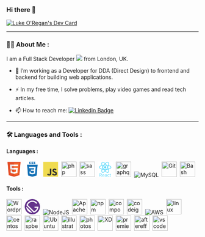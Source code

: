 ### Hi there 👋

<a href="https://app.daily.dev/lukeoregan88"><img src="https://api.daily.dev/devcards/8ec9481eec9c40a6bc7fcd9bed1594ce.png?r=n1h" width="400" alt="Luke O'Regan's Dev Card"/></a>

<!--
**lukeoregan88/lukeoregan88** is a ✨ _special_ ✨ repository because its `README.md` (this file) appears on your GitHub profile.

Here are some ideas to get you started:

- 🔭 I’m currently working on ...
- 🌱 I’m currently learning ...
- 👯 I’m looking to collaborate on ...
- 🤔 I’m looking for help with ...
- 💬 Ask me about ...
- 📫 How to reach me: ...
- 😄 Pronouns: ...
- ⚡ Fun fact: ...
-->

---

### :man_technologist: About Me :

I am a Full Stack Developer <img src="https://media.giphy.com/media/WUlplcMpOCEmTGBtBW/giphy.gif" width="30"> from London, UK.

- :telescope: I’m working as a Developer for DDA (Direct Design) to frontend and backend for building web applications.

- :zap: In my free time, I solve problems, play video games and read tech articles.

- :mailbox: How to reach me: [![Linkedin Badge](https://img.shields.io/badge/-lukeoregan-blue?style=flat&logo=Linkedin&logoColor=white)](https://www.linkedin.com/in/lukeoregan/)

---

### :hammer_and_wrench: Languages and Tools :

#### Languages :

<div>
  <img src="https://github.com/devicons/devicon/blob/master/icons/html5/html5-original.svg" title="HTML5" alt="HTML" width="40" height="40"/>&nbsp;
  <img src="https://github.com/devicons/devicon/blob/master/icons/css3/css3-plain-wordmark.svg"  title="CSS3" alt="CSS" width="40" height="40"/>&nbsp;
  <img src="https://github.com/devicons/devicon/blob/master/icons/javascript/javascript-original.svg" title="JavaScript" alt="JavaScript" width="40" height="40"/>&nbsp;
  <img src="https://cdn.jsdelivr.net/gh/devicons/devicon/icons/php/php-plain.svg" title="php" **alt="php" width="40" height="40"/>&nbsp;
  <img src="https://cdn.jsdelivr.net/gh/devicons/devicon/icons/sass/sass-original.svg" title="sass" **alt="sass" width="40" height="40"/>&nbsp;
  <img src="https://github.com/devicons/devicon/blob/master/icons/react/react-original-wordmark.svg" title="React" alt="React" width="40" height="40"/>&nbsp;
  <img src="https://cdn.jsdelivr.net/gh/devicons/devicon/icons/graphql/graphql-plain.svg" title="graphql" **alt="graphql" width="40" height="40"/>&nbsp;
  <img src="https://cdn.jsdelivr.net/gh/devicons/devicon/icons/mysql/mysql-original.svg" title="MySQL"  alt="MySQL" width="40" height="40"/>&nbsp;
  <img src="https://cdn.jsdelivr.net/gh/devicons/devicon/icons/git/git-original.svg" title="Git" **alt="Git" width="40" height="40"/>&nbsp;
  <img src="https://cdn.jsdelivr.net/gh/devicons/devicon/icons/bash/bash-original.svg" title="Bash" **alt="Bash" width="40" height="40"/>&nbsp;
</div>

#### Tools :

<div>
  <img src="https://cdn.jsdelivr.net/gh/devicons/devicon/icons/wordpress/wordpress-plain.svg" title="Wordpress" **alt="Wordpress" width="40" height="40"/>&nbsp;
  <img src="https://github.com/devicons/devicon/blob/master/icons/gatsby/gatsby-original.svg" title="Gatsby"  alt="Gatsby" width="40" height="40"/>&nbsp;
  <img src="https://cdn.jsdelivr.net/gh/devicons/devicon/icons/nodejs/nodejs-original.svg" title="NodeJS" alt="NodeJS" width="40" height="40"/>&nbsp;
  <img src="https://cdn.jsdelivr.net/gh/devicons/devicon/icons/apache/apache-original.svg" title="Apache" **alt="Apache" width="40" height="40"/>&nbsp;
  <img src="https://cdn.jsdelivr.net/gh/devicons/devicon/icons/npm/npm-original-wordmark.svg" title="npm" **alt="npm" width="40" height="40"/>&nbsp;
  <img src="https://cdn.jsdelivr.net/gh/devicons/devicon/icons/composer/composer-original.svg" title="composer" **alt="composer" width="40" height="40"/>&nbsp;
  <img src="https://cdn.jsdelivr.net/gh/devicons/devicon/icons/codeigniter/codeigniter-plain.svg" title="codeigniter" **alt="codeigniter" width="40" height="40"/>&nbsp;
  <img src="https://cdn.jsdelivr.net/gh/devicons/devicon/icons/amazonwebservices/amazonwebservices-original.svg" title="AWS" alt="AWS" width="40" height="40"/>&nbsp;
  <img src="https://cdn.jsdelivr.net/gh/devicons/devicon/icons/linux/linux-original.svg" title="linux" **alt="linux" width="40" height="40"/>&nbsp;
  <img src="https://cdn.jsdelivr.net/gh/devicons/devicon/icons/centos/centos-original.svg" title="centos" **alt="centos" width="40" height="40"/>&nbsp;
  <img src="https://cdn.jsdelivr.net/gh/devicons/devicon/icons/raspberrypi/raspberrypi-original.svg" title="raspberrypi" **alt="raspberrypi" width="40" height="40"/>&nbsp;
  <img src="https://cdn.jsdelivr.net/gh/devicons/devicon/icons/ubuntu/ubuntu-plain.svg" title="Ubuntu" **alt="Ubuntu" width="40" height="40"/>&nbsp;
  <img src="https://cdn.jsdelivr.net/gh/devicons/devicon/icons/illustrator/illustrator-plain.svg" title="illustrator" **alt="illustrator" width="40" height="40"/>&nbsp;
  <img src="https://cdn.jsdelivr.net/gh/devicons/devicon/icons/photoshop/photoshop-plain.svg" title="photoshop" **alt="photoshop" width="40" height="40"/>&nbsp;
  <img src="https://cdn.jsdelivr.net/gh/devicons/devicon/icons/xd/xd-plain.svg" title="XD" **alt="XD" width="40" height="40"/>&nbsp;
  <img src="https://cdn.jsdelivr.net/gh/devicons/devicon/icons/premierepro/premierepro-plain.svg" title="premierepro" **alt="premierepro" width="40" height="40"/>&nbsp;
  <img src="https://cdn.jsdelivr.net/gh/devicons/devicon/icons/aftereffects/aftereffects-plain.svg" title="aftereffects" **alt="aftereffects" width="40" height="40"/>&nbsp;
  <img src="https://cdn.jsdelivr.net/gh/devicons/devicon/icons/vscode/vscode-original.svg" title="vscode" **alt="vscode" width="40" height="40"/>&nbsp;
</div>

